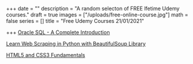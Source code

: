 +++
date = ""
description = "A random selecton of FREE lfetime Udemy courses."
draft = true
images = ["/uploads/free-online-course.jpg"]
math = false
series = []
title = "Free Udemy Courses 21/01/2021"

+++
[Oracle SQL - A Complete Introduction](https://www.udemy.com/course/introduction-to-oracle-sql/)

[Learn Web Scraping in Python with BeautifulSoup Library](https://www.udemy.com/course/web-scraping-python-bs/)

[HTML5 and CSS3 Fundamentals](https://www.udemy.com/course/html5-fundamentals-for-beginners/)